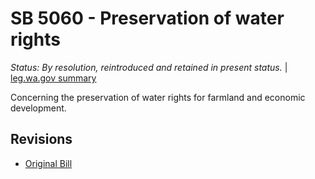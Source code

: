 # SB 5060 - Preservation of water rights
*Status: By resolution, reintroduced and retained in present status.* | [leg.wa.gov summary](https://app.leg.wa.gov/billsummary?BillNumber=5060&Year=2021)

Concerning the preservation of water rights for farmland and economic development.

## Revisions
* [Original Bill](1/)